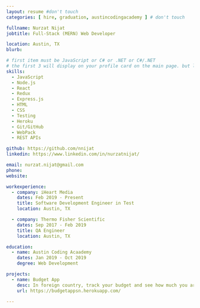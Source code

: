 ```yaml
---
layout: resume #don't touch
categories: [ hire, graduation, austincodingacademy ] # don't touch

fullname: Nurzat Nijat
jobtitle: Full-Stack (MERN) Web Developer

location: Austin, TX
blurb:

# first item must be JavaScript or C# or .NET or C#/.NET
# the first 3 will display on your profile card on the main page. but list as many as you want, they will be all be visible on your individual profile page
skills:
  - JavaScript
  - Node.js
  - React
  - Redux
  - Express.js
  - HTML
  - CSS
  - Testing
  - Heroku
  - Git/GitHub
  - WebPack
  - REST APIs

github: https://github.com/nnijat
linkedin: https://www.linkedin.com/in/nurzatnijat/

email: nurzat.nijat@gmail.com
phone: 
website:

workexperience:
  - company: iHeart Media
    dates: Feb 2019 - Present
    title: Software Development Engineer in Test
    location: Austin, TX

  - company: Thermo Fisher Scientific
    dates: Sep 2017 - Feb 2019
    title: QA Engineer
    location: Austin, TX

education:
  - name: Austin Coding Acaademy
    dates: Jan 2019 - Oct 2019
    degree: Web Development

projects:
  - name: Budget App
    desc: In foreign country, track your budget and see how much you are spending in your country currency
    url: https://budgetappsn.herokuapp.com/

---
```

